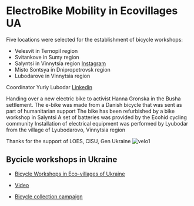 # ElectroBike Mobility in Ecovillages UA

Five locations were selected for the establishment of bicycle workshops:
- Velesvit in Ternopil region
- Svitankove in Sumy region
- Salyntsi in Vinnytsia region [Instagram](https://www.instagram.com/veloselo_salinci?igsh=ZzI2ajduOWdoNHNx)
- Misto Sontsya in Dnipropetrovsk region
- Lubodarove in Vinnytsia region

Coordinator Yuriy Lubodar [Linkedin](https://www.linkedin.com/in/ybere) 

Handing over a new electric bike to activist Hanna Gronska in the Busha settlement.
The e-bike was made from a Danish bicycle that was sent as part of humanitarian support
The bike has been refurbished by a bike workshop in Salyntsi
A set of batteries was provided by the Ecohid cycling community 
Installation of electrical equipment was performed by Lyubodar from the village of Lyubodarovo, Vinnytsia region

Thanks for the support of LOES, CISU, Gen Ukraine
![velo1](https://github.com/maxzalevski/bycicle_workshops/assets/132265629/95f88ede-0386-4b64-9bde-03ed73559591)


## Bycicle workshops in Ukraine

- [Bicycle Workshops in Eco-villages of Ukraine](https://medium.com/@rodovidme/bicycle-workshops-in-eco-villages-of-ukraine-94117d03f1c4)

- [Video](https://youtu.be/0XvsJDqC3SA)

- [Bicycle collection campaign](https://greenroad.in.ua/electric-bicycles-for-ua)
